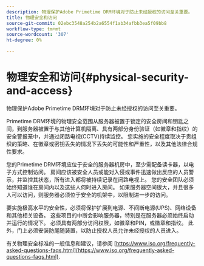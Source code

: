 ```yaml
---
description: 物理保护Adobe Primetime DRM环境对于防止未经授权的访问至关重要。
title: 物理安全和访问
source-git-commit: 02ebc3548a254b2a6554f1ab34afbb3ea5f09bb8
workflow-type: tm+mt
source-wordcount: '307'
ht-degree: 0%

---
```


# 物理安全和访问{#physical-security-and-access}

物理保护Adobe Primetime DRM环境对于防止未经授权的访问至关重要。

Primetime DRM环境的物理安全范围从服务器被置于锁定的安全房间和钥匙之间，到服务器被置于与其他计算机隔离、具有两部分身份验证（如徽章和指纹）的安全警报笼中，并通过闭路电视(CCTV)持续监控。 您实施的安全程度取决于贵组织的策略、在徽章或密钥丢失的情况下丢失的可能性和严重性，以及其他法律合规性要求。

您的Primetime DRM环境应位于安全的服务器机房中，至少需配备读卡器，以电子方式控制访问。 房间应该被安全人员或能对入侵或事件迅速做出反应的人员警示，并监控其状态，所有进入都将被持续记录在闭路电视上。 您的安全团队必须始终知道谁在房间内以及这些人何时进入房间。 如果服务器空间很大，并且很多人可以访问，则服务器必须位于安全的机架中，以限制进一步的访问。

要实施极高水平的安全性，必须将保护扩展到电源、不间断电源(UPS)、网络设备和其他相关设备。 这些项目的中断会影响服务器，特别是在服务器必须始终启动并运行的情况下。 必须具有两部分访问权限，如徽章和PIN，或徽章和指纹。 此外，门上必须安装防尾随装置，以防止授权人员允许未经授权的人员进入。

有关物理安全标准的一般信息和建议，请参阅 [https://www.iso.org/frequently-asked-questions-faqs.html](https://www.iso.org/frequently-asked-questions-faqs.html).
